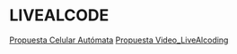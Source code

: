# LIVEALCODE
[Propuesta Celular Autómata](https://github.com/angelfernandez365/LIVEALCODE.git)
[Propuesta Video_LiveAlcoding](documentación_video-livecoding_02.pdf)
